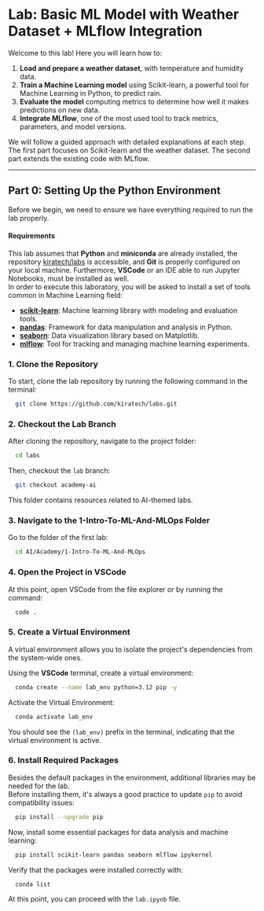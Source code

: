# Lab: Basic ML Model with Weather Dataset + MLflow Integration

Welcome to this lab! Here you will learn how to:

1. **Load and prepare a weather dataset**, with temperature and humidity data.
2. **Train a Machine Learning model** using Scikit-learn, a powerful tool for Machine Learning in Python, to predict rain.
3. **Evaluate the model** computing metrics to determine how well it makes predictions on new data.
4. **Integrate MLflow**, one of the most used tool to track metrics, parameters, and model versions.

We will follow a guided approach with detailed explanations at each step.  
The first part focuses on Scikit-learn and the weather dataset. The second part extends the existing code with MLflow.

---

## Part 0: Setting Up the Python Environment

Before we begin, we need to ensure we have everything required to run the lab properly.  

#### **Requirements**

This lab assumes that **Python** and **miniconda** are already installed, the repository [kiratech/labs](https://github.com/kiratech/labs.git) is accessible, and **Git** is properly configured on your local machine. Furthermore, **VSCode** or an IDE able to run Jupyter Notebooks, must be installed as well.  
In order to execute this laboratory, you will be asked to install a set of tools common in Machine Learning field:
- [**scikit-learn**](https://scikit-learn.org/stable/index.html): Machine learning library with modeling and evaluation tools.
- [**pandas**](https://pandas.pydata.org/): Framework for data manipulation and analysis in Python.
- [**seaborn**](https://seaborn.pydata.org/): Data visualization library based on Matplotlib.
- [**mlflow**](https://mlflow.org/): Tool for tracking and managing machine learning experiments.  

### 1. Clone the Repository
To start, clone the lab repository by running the following command in the terminal:
```sh
  git clone https://github.com/kiratech/labs.git
```

### 2. Checkout the Lab Branch

After cloning the repository, navigate to the project folder:

```sh
  cd labs
```

Then, checkout the `lab` branch:

```sh
  git checkout academy-ai
```
This folder contains resources related to AI-themed labs.

### 3. Navigate to the 1-Intro-To-ML-And-MLOps Folder

Go to the folder of the first lab:

```sh
  cd AI/Academy/1-Intro-To-ML-And-MLOps
```

### 4. Open the Project in VSCode

At this point, open VSCode from the file explorer or by running the command:
```sh
  code .
```

### 5. Create a Virtual Environment

A virtual environment allows you to isolate the project's dependencies from the system-wide ones.

Using the **VSCode** terminal, create a virtual environment:

```sh
  conda create --name lab_env python=3.12 pip -y
```

Activate the Virtual Environment:
```sh
  conda activate lab_env
```

You should see the `(lab_env)` prefix in the terminal, indicating that the virtual environment is active.

### 6. Install Required Packages

Besides the default packages in the environment, additional libraries may be needed for the lab.  
Before installing them, it's always a good practice to update `pip` to avoid compatibility issues:
```sh
  pip install --upgrade pip
```  

Now, install some essential packages for data analysis and machine learning:
```sh
  pip install scikit-learn pandas seaborn mlflow ipykernel
```  

Verify that the packages were installed correctly with:  
```sh
  conda list
```  

At this point, you can proceed with the `lab.ipynb` file.